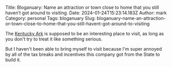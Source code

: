 Title: Bloganuary: Name an attraction or town close to home that you still haven’t got around to visiting.
Date: 2024-01-24T15:23:14.183Z
Author: mark
Category: personal
Tags: bloganuary
Slug: bloganuary-name-an-attraction-or-town-close-to-home-that-you-still-havent-got-around-to-visiting

The [Kentucky Ark](https://arkencounter.com/) is supposed to be an interesting place to visit, as long as you don't try to treat it like something serious.

But I haven't been able to bring myself to visit because I'm super annoyed by all of the tax breaks and incentives this company got from the State to build it.